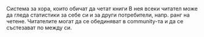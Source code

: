 Система за хора, които обичат да четат книги
В нея всеки читател може да гледа статистики за себе си и за други потребители, напр. ранг на четене. Читателите могат да се обединяват в community-та и да се състезават по между си.

